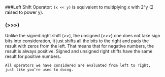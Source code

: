 ###Left Shift Operator: 
```(x << y)``` is equivalent to multiplying x with 2^y (2 raised to power y). 


### (>>>)

Unlike the signed right shift (>>), the unsigned (>>>) one does not take sign bits into consideration, it just shifts all the bits to the right and pads the result with zeros from the left. That means that for negative numbers, the result is always positive. Signed and unsigned right shifts have the same result for positive numbers.

```All operators we have considered are evaluated from left to right, just like you’re used to doing.```

